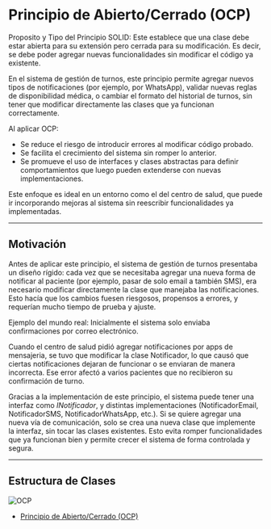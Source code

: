# Principio de Abierto/Cerrado (OCP)
Proposito y Tipo del Principio SOLID: Este establece que una clase debe estar abierta para su extensión pero cerrada para su modificación. Es decir, se debe poder agregar nuevas funcionalidades sin modificar el código ya existente.

En el sistema de gestión de turnos, este principio permite agregar nuevos tipos de notificaciones (por ejemplo, por WhatsApp), validar nuevas reglas de disponibilidad médica, o cambiar el formato del historial de turnos, sin tener que modificar directamente las clases que ya funcionan correctamente.

Al aplicar OCP:
- Se reduce el riesgo de introducir errores al modificar código probado.
- Se facilita el crecimiento del sistema sin romper lo anterior.
- Se promueve el uso de interfaces y clases abstractas para definir comportamientos que luego pueden extenderse con nuevas implementaciones.

Este enfoque es ideal en un entorno como el del centro de salud, que puede ir incorporando mejoras al sistema sin reescribir funcionalidades ya implementadas.

---

## Motivación
Antes de aplicar este principio, el sistema de gestión de turnos presentaba un diseño rígido: cada vez que se necesitaba agregar una nueva forma de notificar al paciente (por ejemplo, pasar de solo email a también SMS), era necesario modificar directamente la clase que manejaba las notificaciones. Esto hacía que los cambios fuesen riesgosos, propensos a errores, y requerían mucho tiempo de prueba y ajuste.

Ejemplo del mundo real: 
Inicialmente el sistema solo enviaba confirmaciones por correo electrónico.

Cuando el centro de salud pidió agregar notificaciones por apps de mensajeria, se tuvo que modificar la clase Notificador, lo que causó que ciertas notificaciones dejaran de funcionar o se enviaran de manera incorrecta. Ese error afectó a varios pacientes que no recibieron su confirmación de turno.

Gracias a la implementación de este principio, el sistema puede tener una interfaz como *INotificador*, y distintas implementaciones (NotificadorEmail, NotificadorSMS, NotificadorWhatsApp, etc.). Si se quiere agregar una nueva vía de comunicación, solo se crea una nueva clase que implemente la interfaz, sin tocar las clases existentes. Esto evita romper funcionalidades que ya funcionan bien y permite crecer el sistema de forma controlada y segura.

---

## Estructura de Clases
![OCP](https://github.com/user-attachments/assets/d224d5eb-5bdc-4c29-b8fa-9907b4ef51c4)
* [Principio de Abierto/Cerrado (OCP)](https://drive.google.com/file/d/1_0aJLDYL4-a6MQ3KxyUI7gHgruP80X5U/view?usp=sharing)

